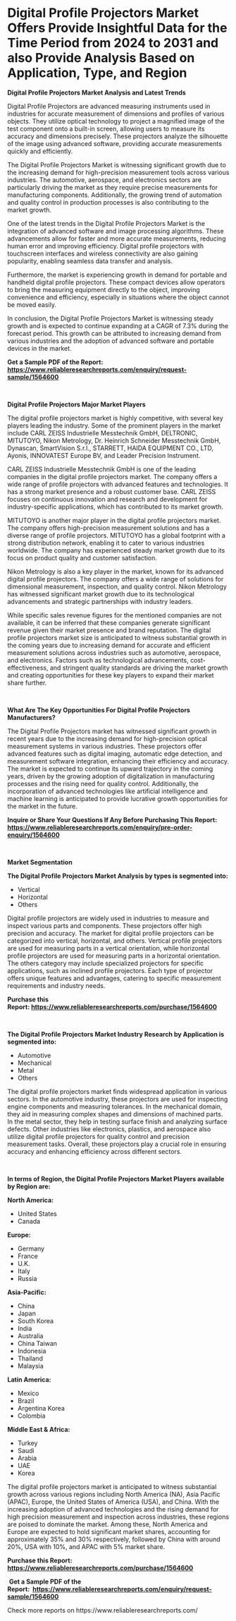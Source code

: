 <p><h1>Digital Profile Projectors Market Offers Provide Insightful Data for the Time Period from 2024 to 2031 and also Provide Analysis Based on Application, Type, and Region</h1></p><p><strong>Digital Profile Projectors Market Analysis and Latest Trends</strong></p>
<p><p>Digital Profile Projectors are advanced measuring instruments used in industries for accurate measurement of dimensions and profiles of various objects. They utilize optical technology to project a magnified image of the test component onto a built-in screen, allowing users to measure its accuracy and dimensions precisely. These projectors analyze the silhouette of the image using advanced software, providing accurate measurements quickly and efficiently.</p><p>The Digital Profile Projectors Market is witnessing significant growth due to the increasing demand for high-precision measurement tools across various industries. The automotive, aerospace, and electronics sectors are particularly driving the market as they require precise measurements for manufacturing components. Additionally, the growing trend of automation and quality control in production processes is also contributing to the market growth.</p><p>One of the latest trends in the Digital Profile Projectors Market is the integration of advanced software and image processing algorithms. These advancements allow for faster and more accurate measurements, reducing human error and improving efficiency. Digital profile projectors with touchscreen interfaces and wireless connectivity are also gaining popularity, enabling seamless data transfer and analysis.</p><p>Furthermore, the market is experiencing growth in demand for portable and handheld digital profile projectors. These compact devices allow operators to bring the measuring equipment directly to the object, improving convenience and efficiency, especially in situations where the object cannot be moved easily.</p><p>In conclusion, the Digital Profile Projectors Market is witnessing steady growth and is expected to continue expanding at a CAGR of 7.3% during the forecast period. This growth can be attributed to increasing demand from various industries and the adoption of advanced software and portable devices in the market.</p></p>
<p><strong>Get a Sample PDF of the Report:&nbsp; <a href="https://www.reliableresearchreports.com/enquiry/request-sample/1564600">https://www.reliableresearchreports.com/enquiry/request-sample/1564600</a></strong></p>
<p>&nbsp;</p>
<p><strong>Digital Profile Projectors Major Market Players</strong></p>
<p><p>The digital profile projectors market is highly competitive, with several key players leading the industry. Some of the prominent players in the market include CARL ZEISS Industrielle Messtechnik GmbH, DELTRONIC, MITUTOYO, Nikon Metrology, Dr. Heinrich Schneider Messtechnik GmbH, Dynascan, SmartVision S.r.l., STARRETT, HAIDA EQUIPMENT CO., LTD, Ayonis, INNOVATEST Europe BV, and Leader Precision Instrument.</p><p>CARL ZEISS Industrielle Messtechnik GmbH is one of the leading companies in the digital profile projectors market. The company offers a wide range of profile projectors with advanced features and technologies. It has a strong market presence and a robust customer base. CARL ZEISS focuses on continuous innovation and research and development for industry-specific applications, which has contributed to its market growth.</p><p>MITUTOYO is another major player in the digital profile projectors market. The company offers high-precision measurement solutions and has a diverse range of profile projectors. MITUTOYO has a global footprint with a strong distribution network, enabling it to cater to various industries worldwide. The company has experienced steady market growth due to its focus on product quality and customer satisfaction.</p><p>Nikon Metrology is also a key player in the market, known for its advanced digital profile projectors. The company offers a wide range of solutions for dimensional measurement, inspection, and quality control. Nikon Metrology has witnessed significant market growth due to its technological advancements and strategic partnerships with industry leaders.</p><p>While specific sales revenue figures for the mentioned companies are not available, it can be inferred that these companies generate significant revenue given their market presence and brand reputation. The digital profile projectors market size is anticipated to witness substantial growth in the coming years due to increasing demand for accurate and efficient measurement solutions across industries such as automotive, aerospace, and electronics. Factors such as technological advancements, cost-effectiveness, and stringent quality standards are driving the market growth and creating opportunities for these key players to expand their market share further.</p></p>
<p>&nbsp;</p>
<p><strong>What Are The Key Opportunities For Digital Profile Projectors Manufacturers?</strong></p>
<p><p>The Digital Profile Projectors market has witnessed significant growth in recent years due to the increasing demand for high-precision optical measurement systems in various industries. These projectors offer advanced features such as digital imaging, automatic edge detection, and measurement software integration, enhancing their efficiency and accuracy. The market is expected to continue its upward trajectory in the coming years, driven by the growing adoption of digitalization in manufacturing processes and the rising need for quality control. Additionally, the incorporation of advanced technologies like artificial intelligence and machine learning is anticipated to provide lucrative growth opportunities for the market in the future.</p></p>
<p><strong>Inquire or Share Your Questions If Any Before Purchasing This Report: <a href="https://www.reliableresearchreports.com/enquiry/pre-order-enquiry/1564600">https://www.reliableresearchreports.com/enquiry/pre-order-enquiry/1564600</a></strong></p>
<p>&nbsp;</p>
<p><strong>Market Segmentation</strong></p>
<p><strong>The Digital Profile Projectors Market Analysis by types is segmented into:</strong></p>
<p><ul><li>Vertical</li><li>Horizontal</li><li>Others</li></ul></p>
<p><p>Digital profile projectors are widely used in industries to measure and inspect various parts and components. These projectors offer high precision and accuracy. The market for digital profile projectors can be categorized into vertical, horizontal, and others. Vertical profile projectors are used for measuring parts in a vertical orientation, while horizontal profile projectors are used for measuring parts in a horizontal orientation. The others category may include specialized projectors for specific applications, such as inclined profile projectors. Each type of projector offers unique features and advantages, catering to specific measurement requirements and industry needs.</p></p>
<p><strong>Purchase this Report:&nbsp;<a href="https://www.reliableresearchreports.com/purchase/1564600">https://www.reliableresearchreports.com/purchase/1564600</a></strong></p>
<p>&nbsp;</p>
<p><strong>The Digital Profile Projectors Market Industry Research by Application is segmented into:</strong></p>
<p><ul><li>Automotive</li><li>Mechanical</li><li>Metal</li><li>Others</li></ul></p>
<p><p>The digital profile projectors market finds widespread application in various sectors. In the automotive industry, these projectors are used for inspecting engine components and measuring tolerances. In the mechanical domain, they aid in measuring complex shapes and dimensions of machined parts. In the metal sector, they help in testing surface finish and analyzing surface defects. Other industries like electronics, plastics, and aerospace also utilize digital profile projectors for quality control and precision measurement tasks. Overall, these projectors play a crucial role in ensuring accuracy and enhancing efficiency across different sectors.</p></p>
<p>&nbsp;</p>
<p><strong>In terms of Region, the Digital Profile Projectors Market Players available by Region are:</strong></p>
<p>
    <p> <strong> North America: </strong>
        <ul>
            <li>United States</li>
            <li>Canada</li>
        </ul>
        </p> 
    <p> <strong> Europe: </strong>
        <ul>
            <li>Germany</li>
            <li>France</li>
            <li>U.K.</li>
            <li>Italy</li>
            <li>Russia</li>
        </ul>
        </p> 
    <p> <strong> Asia-Pacific: </strong>
        <ul>
            <li>China</li>
            <li>Japan</li>
            <li>South Korea</li>
            <li>India</li>
            <li>Australia</li>
            <li>China Taiwan</li>
            <li>Indonesia</li>
            <li>Thailand</li>
            <li>Malaysia</li>
        </ul>
        </p> 
    <p> <strong> Latin America: </strong>
        <ul>
            <li>Mexico</li>
            <li>Brazil</li>
            <li>Argentina Korea</li>
            <li>Colombia</li>
        </ul>
        </p> 
    <p> <strong> Middle East & Africa: </strong>
        <ul>
            <li>Turkey</li>
            <li>Saudi</li>
            <li>Arabia</li>
            <li>UAE</li>
            <li>Korea</li>
        </ul>
    </p>
    </p>
<p><p>The digital profile projectors market is anticipated to witness substantial growth across various regions including North America (NA), Asia Pacific (APAC), Europe, the United States of America (USA), and China. With the increasing adoption of advanced technologies and the rising demand for high precision measurement and inspection across industries, these regions are poised to dominate the market. Among these, North America and Europe are expected to hold significant market shares, accounting for approximately 35% and 30% respectively, followed by China with around 20%, USA with 10%, and APAC with 5% market share.</p></p>
<p><strong>Purchase this Report: <a href="https://www.reliableresearchreports.com/purchase/1564600">https://www.reliableresearchreports.com/purchase/1564600</a></strong></p>
<p>&nbsp;<strong>Get a Sample PDF of the Report:&nbsp;&nbsp;<a href="https://www.reliableresearchreports.com/enquiry/request-sample/1564600">https://www.reliableresearchreports.com/enquiry/request-sample/1564600</a></strong></p>
<p><strong></strong></p>
<p>Check more reports on https://www.reliableresearchreports.com/</p>
